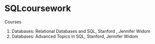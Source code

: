 # SQLcoursework
Courses
1. Databases: Relational Databases and SQL, Stanford , Jennifer Widom
2. Databases: Advanced Topics in SQL, Stanford, Jennifer Widom
